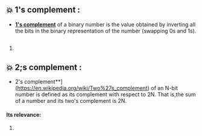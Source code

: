 ## :boom: 1's complement :
* [**1's complement**](https://en.wikipedia.org/wiki/Ones%27_complement) of a binary number is the value obtained by inverting all the bits in the binary representation of the number (swapping 0s and 1s).
## 
1.                                                                   
 
## :boom: 2;s complement :
* 2's complement**](https://en.wikipedia.org/wiki/Two%27s_complement) of an N-bit number is defined as its complement
  with respect to 2N. That is,the sum of a number and its two's complement is 2N.  
#### Its relevance:  
1. 
